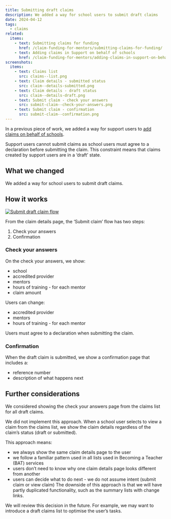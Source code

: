 ```yaml
---
title: Submitting draft claims
description: We added a way for school users to submit draft claims
date: 2024-04-12
tags:
  - claims
related:
  items:
    - text: Submitting claims for funding
      href: /claim-funding-for-mentors/submitting-claims-for-funding/
    - text: Adding claims in Support on behalf of schools
      href: /claim-funding-for-mentors/adding-claims-in-support-on-behalf-of-schools/
screenshots:
  items:
    - text: Claims list
      src: claims--list.png
    - text: Claim details - submitted status
      src: claim--details-submitted.png
    - text: Claim details - draft status
      src: claim--details-draft.png
    - text: Submit claim - check your answers
      src: submit-claim--check-your-answers.png
    - text: Submit claim - confirmation
      src: submit-claim--confirmation.png
---
```


In a previous piece of work, we added a way for support users to [add claims on behalf of schools](/claim-funding-for-mentors/adding-claims-in-support-on-behalf-of-schools/).

Support users cannot submit claims as school users must agree to a declaration before submitting the claim. This constraint means that claims created by support users are in a ‘draft’ state.

## What we changed

We added a way for school users to submit draft claims.

## How it works

[![Submit draft claim flow](submit-draft-claim--flow.png 'Submit draft claim flow')](submit-draft-claim--flow.png)

From the claim details page, the ‘Submit claim’ flow has two steps:

1. Check your answers
2. Confirmation

### Check your answers

On the check your answers, we show:

- school
- accredited provider
- mentors
- hours of training - for each mentor
- claim amount

Users can change:

- accredited provider
- mentors
- hours of training - for each mentor

Users must agree to a declaration when submitting the claim.

### Confirmation

When the draft claim is submitted, we show a confirmation page that includes a:

- reference number
- description of what happens next

## Further considerations

We considered showing the check your answers page from the claims list for all draft claims.

We did not implement this approach. When a school user selects to view a claim from the claims list, we show the claim details regardless of the claim’s status (draft or submitted).

This approach means:

- we always show the same claim details page to the user
- we follow a familiar pattern used in all lists used in Becoming a Teacher (BAT) services
- users don’t need to know why one claim details page looks different from another
- users can decide what to do next - we do not assume intent (submit claim or view claim)
The downside of this approach is that we will have partly duplicated functionality, such as the summary lists with change links.

We will review this decision in the future. For example, we may want to introduce a draft claims list to optimise the user’s tasks.
